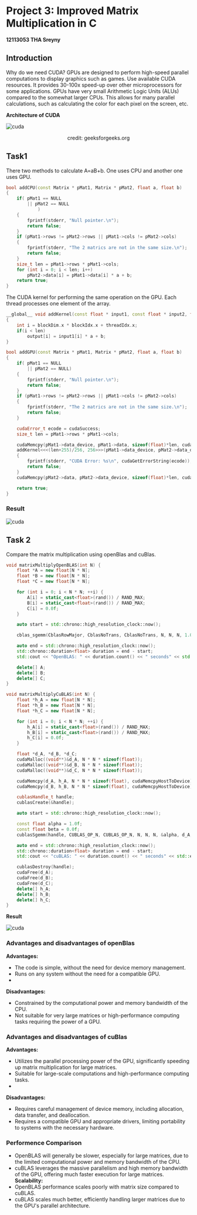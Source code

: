 # Project 3: Improved Matrix Multiplication in C
**12113053 THA Sreyny**
## **Introduction**
Why do we need CUDA?
GPUs are designed to perform high-speed parallel computations to display graphics such as games. Use available CUDA resources. It provides 30-100x speed-up over other microprocessors for some applications.
GPUs have very small Arithmetic Logic Units (ALUs) compared to the somewhat larger CPUs. This allows for many parallel calculations, such as calculating the color for each pixel on the screen, etc.

**Architecture of CUDA**

![cuda](https://github.com/sreyny1902/SUSTech-Courses/blob/main/CS205-C%2B%2B/project5/img/Cuda.jpg)
<p align="center">
credit: geeksforgeeks.org
</p>

## Task1

There two methods to calculate A=aB+b. One uses CPU and another one uses GPU.

```cu
bool addCPU(const Matrix * pMat1, Matrix * pMat2, float a, float b)
{
    if( pMat1 == NULL
        || pMat2 == NULL
            )
    {
        fprintf(stderr, "Null pointer.\n");
        return false;
    }
    if (pMat1->rows != pMat2->rows || pMat1->cols != pMat2->cols)
    {
        fprintf(stderr, "The 2 matrics are not in the same size.\n");
        return false;
    }
    size_t len = pMat1->rows * pMat1->cols;
    for (int i = 0; i < len; i++)
        pMat2->data[i] = pMat1->data[i] * a + b;
    return true;
}
```
The CUDA kernel for performing the same operation on the GPU. Each thread processes one element of the array.
```cu
__global__ void addKernel(const float * input1, const float * input2, float * output, size_t len, float a, float b)
{
    int i = blockDim.x * blockIdx.x + threadIdx.x;
    if(i < len)
        output[i] = input1[i] * a + b;
}
```
```cu
bool addGPU(const Matrix * pMat1, Matrix * pMat2, float a, float b)
{
    if( pMat1 == NULL
        || pMat2 == NULL)
    {
        fprintf(stderr, "Null pointer.\n");
        return false;
    }
    if (pMat1->rows != pMat2->rows || pMat1->cols != pMat2->cols)
    {
        fprintf(stderr, "The 2 matrics are not in the same size.\n");
        return false;
    }

    cudaError_t ecode = cudaSuccess;
    size_t len = pMat1->rows * pMat1->cols;

    cudaMemcpy(pMat1->data_device, pMat1->data, sizeof(float)*len, cudaMemcpyHostToDevice);
    addKernel<<<(len+255)/256, 256>>>(pMat1->data_device, pMat2->data_device, pMat2->data_device, len, a, b);    if ((ecode = cudaGetLastError()) != cudaSuccess)
    {
        fprintf(stderr, "CUDA Error: %s\n", cudaGetErrorString(ecode));
        return false;
    }
    cudaMemcpy(pMat2->data, pMat2->data_device, sizeof(float)*len, cudaMemcpyDeviceToHost);

    return true;
}
```
### Result
![cuda](https://github.com/sreyny1902/SUSTech-Courses/blob/main/CS205-C%2B%2B/project5/img/matrixAdd.png)
## Task 2
Compare the matrix multiplication using openBlas and cuBlas.
```cu
void matrixMultiplyOpenBLAS(int N) {
    float *A = new float[N * N];
    float *B = new float[N * N];
    float *C = new float[N * N];

    for (int i = 0; i < N * N; ++i) {
        A[i] = static_cast<float>(rand()) / RAND_MAX;
        B[i] = static_cast<float>(rand()) / RAND_MAX;
        C[i] = 0.0f;
    }

    auto start = std::chrono::high_resolution_clock::now();

    cblas_sgemm(CblasRowMajor, CblasNoTrans, CblasNoTrans, N, N, N, 1.0f, A, N, B, N, 0.0f, C, N);

    auto end = std::chrono::high_resolution_clock::now();
    std::chrono::duration<float> duration = end - start;
    std::cout << "OpenBLAS: " << duration.count() << " seconds" << std::endl;

    delete[] A;
    delete[] B;
    delete[] C;
}
```
```cu
void matrixMultiplyCuBLAS(int N) {
    float *h_A = new float[N * N];
    float *h_B = new float[N * N];
    float *h_C = new float[N * N];

    for (int i = 0; i < N * N; ++i) {
        h_A[i] = static_cast<float>(rand()) / RAND_MAX;
        h_B[i] = static_cast<float>(rand()) / RAND_MAX;
        h_C[i] = 0.0f;
    }

    float *d_A, *d_B, *d_C;
    cudaMalloc((void**)&d_A, N * N * sizeof(float));
    cudaMalloc((void**)&d_B, N * N * sizeof(float));
    cudaMalloc((void**)&d_C, N * N * sizeof(float));

    cudaMemcpy(d_A, h_A, N * N * sizeof(float), cudaMemcpyHostToDevice);
    cudaMemcpy(d_B, h_B, N * N * sizeof(float), cudaMemcpyHostToDevice);

    cublasHandle_t handle;
    cublasCreate(&handle);

    auto start = std::chrono::high_resolution_clock::now();

    const float alpha = 1.0f;
    const float beta = 0.0f;
    cublasSgemm(handle, CUBLAS_OP_N, CUBLAS_OP_N, N, N, N, &alpha, d_A, N, d_B, N, &beta, d_C, N);

    auto end = std::chrono::high_resolution_clock::now();
    std::chrono::duration<float> duration = end - start;
    std::cout << "cuBLAS: " << duration.count() << " seconds" << std::endl;

    cublasDestroy(handle);
    cudaFree(d_A);
    cudaFree(d_B);
    cudaFree(d_C);
    delete[] h_A;
    delete[] h_B;
    delete[] h_C;
}
```
**Result**

![cuda](https://github.com/sreyny1902/SUSTech-Courses/blob/main/CS205-C%2B%2B/project5/img/cublas.png)
### Advantages and disadvantages of openBlas
**Advantages:**
- The code is simple, without the need for device memory management.
- Runs on any system without the need for a compatible GPU.
- 
**Disadvantages:**
- Constrained by the computational power and memory bandwidth of the CPU.
- Not suitable for very large matrices or high-performance computing tasks requiring the power of a GPU.
### Advantages and disadvantages of cuBlas
**Advantages:**
- Utilizes the parallel processing power of the GPU, significantly speeding up matrix multiplication for large matrices.
- Suitable for large-scale computations and high-performance computing tasks.
- 
**Disadvantages:**
- Requires careful management of device memory, including allocation, data transfer, and deallocation.
- Requires a compatible GPU and appropriate drivers, limiting portability to systems with the necessary hardware.
### Performence Comparison
- OpenBLAS will generally be slower, especially for large matrices, due to the limited computational power and memory bandwidth of the CPU.
- cuBLAS leverages the massive parallelism and high memory bandwidth of the GPU, offering much faster execution for large matrices.
  **Scalability:**
- OpenBLAS performance scales poorly with matrix size compared to cuBLAS.
- cuBLAS scales much better, efficiently handling larger matrices due to the GPU's parallel architecture.

